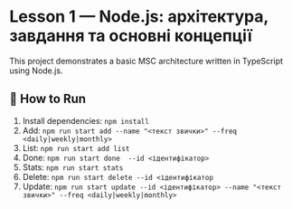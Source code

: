 # Lesson 1 — Node.js: архітектура, завдання та основні концепції

This project demonstrates a basic MSC architecture written in TypeScript using Node.js.

## 🚀 How to Run

1. Install dependencies: ```npm install```
2. Add: ```npm run start add --name "<текст звички>" --freq <daily|weekly|monthly>```
3. List: ```npm run start add list```
4. Done: ```npm run start done  --id <ідентифікатор>```
5. Stats: ```npm run start stats```
6. Delete: ```npm run start delete --id <ідентифікатор```
7. Update: ```npm run start update --id <ідентифікатор> --name "<текст звички>" --freq <daily|weekly|monthly>```